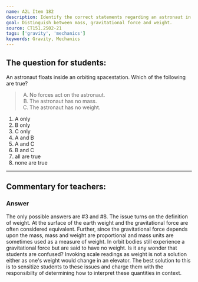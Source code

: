 ```yaml
---
name: A2L Item 182
description: Identify the correct statements regarding an astronaut in space.
goal: Distinguish between mass, gravitational force and weight.
source: CT151.2S02-21
tags: ['gravity', 'mechanics']
keywords: Gravity, Mechanics
---
```


## The question for students:

An astronaut floats inside an orbiting spacestation.  Which of the
following are true?

<blockquote> <ol type="A"> <li>No forces act on the astronaut.</li>
<li>The astronaut has no mass.</li> <li>The astronaut has no
weight.</li> </ol> </blockquote>

1. A only
2. B only
3. C only
4. A and B
5. A and C
6. B and C
7. all are true
8. none are true


<hr/>

## Commentary for teachers:

### Answer 

The only possible answers are #3 and #8. The issue turns on the
definition of weight. At the surface of the earth weight and the
gravitational force are often considered equivalent. Further, since the
gravitational force depends upon the mass, mass and weight are
proportional and mass units are sometimes used as a measure of weight.
In orbit bodies still experience a gravitational force but are said to
have no weight. Is it any wonder that students are confused? Invoking
scale readings as weight is not a solution either as one's weight would
change in an elevator. The best solution to this is to sensitize
students to these issues and charge them with the responsibilty of
determining how to interpret these quantities in context.
